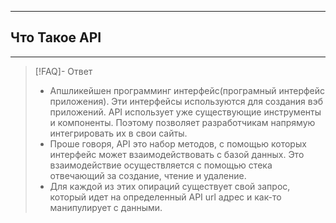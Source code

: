 ----
## Что Такое API
----
> [!FAQ]- Ответ
> - Апшликейшен программинг интерфейс(програмный интерфейс приложения). Эти интерфейсы используются для создания вэб приложений. API использует уже существующие инструменты и компоненты. Поэтому позволяет разработчикам напрямую интегрировать их в свои сайты. 
> - Проше говоря, API это набор методов, c помощью которых интерфейс может взаимодействовать с базой данных. Это взаимодействие осуществляется с помощью стека отвечающий за создание, чтение и удаление.
> - Для каждой из этих опираций существует свой запрос, который идет на определенный API  url адрес и как-то манипулирует с данными.